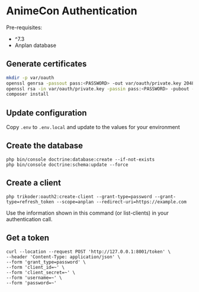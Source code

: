 # AnimeCon Authentication
Pre-requisites:
* ^7.3
* Anplan database

## Generate certificates
```sh
mkdir -p var/oauth
openssl genrsa -passout pass:<PASSWORD> -out var/oauth/private.key 2048
openssl rsa -in var/oauth/private.key -passin pass:<PASSWORD> -pubout -out var/oauth/public.key
composer install
```

## Update configuration
Copy `.env` to `.env.local` and update to the values for your environment

## Create the database
```shell script
php bin/console doctrine:database:create --if-not-exists
php bin/console doctrine:schema:update --force 
```

## Create a client
```shell script
php trikoder:oauth2:create-client --grant-type=password --grant-type=refresh_token --scope=anplan --redirect-uri=https://example.com
```

Use the information shown in this command (or list-clients) in your authentication call.

## Get a token
```shell script
curl --location --request POST 'http://127.0.0.1:8001/token' \
--header 'Content-Type: application/json' \
--form 'grant_type=password' \
--form 'client_id=~' \
--form 'client_secret=~' \
--form 'username=~' \
--form 'password=~'
```
